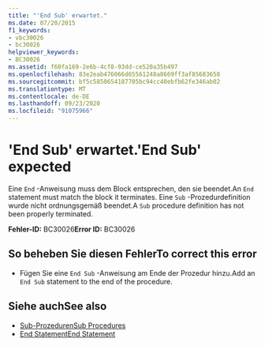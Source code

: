 ```yaml
---
title: "'End Sub' erwartet."
ms.date: 07/20/2015
f1_keywords:
- vbc30026
- bc30026
helpviewer_keywords:
- BC30026
ms.assetid: f60fa169-2e6b-4cf8-93dd-ce520a35b497
ms.openlocfilehash: 83e2eab476066d65561248a8669ff3af85683658
ms.sourcegitcommit: bf5c5850654187705bc94cc40ebfb62fe346ab02
ms.translationtype: MT
ms.contentlocale: de-DE
ms.lasthandoff: 09/23/2020
ms.locfileid: "91075966"
---
```

# <a name="end-sub-expected"></a><span data-ttu-id="89cc1-102">'End Sub' erwartet.</span><span class="sxs-lookup"><span data-stu-id="89cc1-102">'End Sub' expected</span></span>

<span data-ttu-id="89cc1-103">Eine `End` -Anweisung muss dem Block entsprechen, den sie beendet.</span><span class="sxs-lookup"><span data-stu-id="89cc1-103">An `End` statement must match the block it terminates.</span></span> <span data-ttu-id="89cc1-104">Eine `Sub` -Prozedurdefinition wurde nicht ordnungsgemäß beendet.</span><span class="sxs-lookup"><span data-stu-id="89cc1-104">A `Sub` procedure definition has not been properly terminated.</span></span>  
  
 <span data-ttu-id="89cc1-105">**Fehler-ID:** BC30026</span><span class="sxs-lookup"><span data-stu-id="89cc1-105">**Error ID:** BC30026</span></span>  
  
## <a name="to-correct-this-error"></a><span data-ttu-id="89cc1-106">So beheben Sie diesen Fehler</span><span class="sxs-lookup"><span data-stu-id="89cc1-106">To correct this error</span></span>  
  
- <span data-ttu-id="89cc1-107">Fügen Sie eine `End Sub` -Anweisung am Ende der Prozedur hinzu.</span><span class="sxs-lookup"><span data-stu-id="89cc1-107">Add an `End Sub` statement to the end of the procedure.</span></span>  
  
## <a name="see-also"></a><span data-ttu-id="89cc1-108">Siehe auch</span><span class="sxs-lookup"><span data-stu-id="89cc1-108">See also</span></span>

- [<span data-ttu-id="89cc1-109">Sub-Prozeduren</span><span class="sxs-lookup"><span data-stu-id="89cc1-109">Sub Procedures</span></span>](../programming-guide/language-features/procedures/sub-procedures.md)
- [<span data-ttu-id="89cc1-110">End Statement</span><span class="sxs-lookup"><span data-stu-id="89cc1-110">End Statement</span></span>](../language-reference/statements/end-statement.md)
